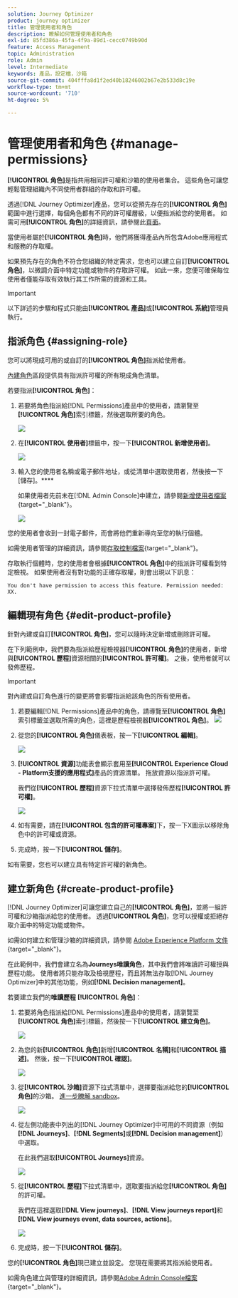 ```yaml
---
solution: Journey Optimizer
product: journey optimizer
title: 管理使用者和角色
description: 瞭解如何管理使用者和角色
exl-id: 85fd386a-45fa-4f9a-89d1-cecc0749b90d
feature: Access Management
topic: Administration
role: Admin
level: Intermediate
keywords: 產品，設定檔，沙箱
source-git-commit: 404fffa8d1f2ed40b18246002b67e2b533d8c19e
workflow-type: tm+mt
source-wordcount: '710'
ht-degree: 5%

---
```


# 管理使用者和角色 {#manage-permissions}

**[!UICONTROL 角色]**&#x200B;是指共用相同許可權和沙箱的使用者集合。 這些角色可讓您輕鬆管理組織內不同使用者群組的存取和許可權。

透過[!DNL Journey Optimizer]產品，您可以從預先存在的&#x200B;**[!UICONTROL 角色]**&#x200B;範圍中進行選擇，每個角色都有不同的許可權層級，以便指派給您的使用者。 如需可用&#x200B;**[!UICONTROL 角色]**&#x200B;的詳細資訊，請參閱此[頁面](ootb-product-profiles.md)。

當使用者屬於&#x200B;**[!UICONTROL 角色]**&#x200B;時，他們將獲得產品內所包含Adobe應用程式和服務的存取權。

如果預先存在的角色不符合您組織的特定需求，您也可以建立自訂&#x200B;**[!UICONTROL 角色]**，以微調介面中特定功能或物件的存取許可權。 如此一來，您便可確保每位使用者僅能存取有效執行其工作所需的資源和工具。


>[!IMPORTANT]
>
>以下詳述的步驟和程式只能由&#x200B;**[!UICONTROL 產品]**&#x200B;或&#x200B;**[!UICONTROL 系統]**&#x200B;管理員執行。


## 指派角色 {#assigning-role}

您可以將現成可用的或自訂的&#x200B;**[!UICONTROL 角色]**&#x200B;指派給使用者。

[內建角色](ootb-product-profiles.md)區段提供具有指派許可權的所有現成角色清單。

若要指派&#x200B;**[!UICONTROL 角色]**：

1. 若要將角色指派給[!DNL Permissions]產品中的使用者，請瀏覽至&#x200B;**[!UICONTROL 角色]**&#x200B;索引標籤，然後選取所要的角色。

   ![](assets/do-not-localize/access_control_2.png)

1. 在&#x200B;**[!UICONTROL 使用者]**&#x200B;標籤中，按一下&#x200B;**[!UICONTROL 新增使用者]**。

   ![](assets/do-not-localize/access_control_3.png)

1. 輸入您的使用者名稱或電子郵件地址，或從清單中選取使用者，然後按一下[儲存]。****

   如果使用者先前未在[!DNL Admin Console]中建立，請參閱[新增使用者檔案](https://experienceleague.adobe.com/docs/experience-platform/access-control/ui/users.html){target="_blank"}。

   ![](assets/do-not-localize/access_control_4.png)

您的使用者會收到一封電子郵件，而會將他們重新導向至您的執行個體。

如需使用者管理的詳細資訊，請參閱[存取控制檔案](https://experienceleague.adobe.com/docs/experience-platform/access-control/home.html?lang=zh-Hant){target="_blank"}。

存取執行個體時，您的使用者會根據&#x200B;**[!UICONTROL 角色]**&#x200B;中的指派許可權看到特定檢視。 如果使用者沒有對功能的正確存取權，則會出現以下訊息：

`You don't have permission to access this feature. Permission needed: XX.`

## 編輯現有角色 {#edit-product-profile}

針對內建或自訂&#x200B;**[!UICONTROL 角色]**，您可以隨時決定新增或刪除許可權。

在下列範例中，我們要為指派給歷程檢視器&#x200B;**[!UICONTROL 角色]**&#x200B;的使用者，新增與&#x200B;**[!UICONTROL 歷程]**&#x200B;資源相關的&#x200B;**[!UICONTROL 許可權]**。 之後，使用者就可以發佈歷程。

>[!IMPORTANT]
>
>對內建或自訂角色進行的變更將會影響指派給該角色的所有使用者。

1. 若要編輯[!DNL Permissions]產品中的角色，請導覽至&#x200B;**[!UICONTROL 角色]**&#x200B;索引標籤並選取所需的角色，這裡是歷程檢視器&#x200B;**[!UICONTROL 角色]**。
   ![](assets/do-not-localize/access_control_5.png)

1. 從您的&#x200B;**[!UICONTROL 角色]**&#x200B;儀表板，按一下&#x200B;**[!UICONTROL 編輯]**。

   ![](assets/do-not-localize/access_control_6.png)

1. **[!UICONTROL 資源]**&#x200B;功能表會顯示套用至&#x200B;**[!UICONTROL Experience Cloud - Platform支援的應用程式]**&#x200B;產品的資源清單。 拖放資源以指派許可權。

   我們從&#x200B;**[!UICONTROL 歷程]**&#x200B;資源下拉式清單中選擇發佈歷程&#x200B;**[!UICONTROL 許可權]**。

   ![](assets/do-not-localize/access_control_14.png)

1. 如有需要，請在&#x200B;**[!UICONTROL 包含的許可權專案]**&#x200B;下，按一下X圖示以移除角色中的許可權或資源。

1. 完成時，按一下&#x200B;**[!UICONTROL 儲存]**。

如有需要，您也可以建立具有特定許可權的新角色。

## 建立新角色 {#create-product-profile}

[!DNL Journey Optimizer]可讓您建立自己的&#x200B;**[!UICONTROL 角色]**，並將一組許可權和沙箱指派給您的使用者。 透過&#x200B;**[!UICONTROL 角色]**，您可以授權或拒絕存取介面中的特定功能或物件。

如需如何建立和管理沙箱的詳細資訊，請參閱 [Adobe Experience Platform 文件](https://experienceleague.adobe.com/docs/experience-platform/sandbox/ui/user-guide.html?lang=zh-Hant){target="_blank"}。

在此範例中，我們會建立名為&#x200B;**Journeys唯讀角色**，其中我們會將唯讀許可權授與歷程功能。 使用者將只能存取及檢視歷程，而且將無法存取[!DNL Journey Optimizer]中的其他功能，例如&#x200B;**[!DNL Decision management]**。

若要建立我們的&#x200B;**唯讀歷程** **[!UICONTROL 角色]**：

1. 若要將角色指派給[!DNL Permissions]產品中的使用者，請瀏覽至&#x200B;**[!UICONTROL 角色]**&#x200B;索引標籤，然後按一下&#x200B;**[!UICONTROL 建立角色]**。

   ![](assets/do-not-localize/access_control_9.png)

1. 為您的新&#x200B;**[!UICONTROL 角色]**&#x200B;新增&#x200B;**[!UICONTROL 名稱]**&#x200B;和&#x200B;**[!UICONTROL 描述]**。 然後，按一下&#x200B;**[!UICONTROL 確認]**。

   ![](assets/do-not-localize/access_control_10.png)

1. 從&#x200B;**[!UICONTROL 沙箱]**&#x200B;資源下拉式清單中，選擇要指派給您的&#x200B;**[!UICONTROL 角色]**&#x200B;的沙箱。 [進一步瞭解 sandbox](sandboxes.md)。

   ![](assets/do-not-localize/access_control_13.png)

1. 從左側功能表中列出的[!DNL Journey Optimizer]中可用的不同資源（例如&#x200B;**[!DNL Journeys]**、**[!DNL Segments]**&#x200B;或&#x200B;**[!DNL Decision management]**）中選取。

   在此我們選取&#x200B;**[!UICONTROL Journeys]**&#x200B;資源。

   ![](assets/do-not-localize/access_control_11.png)

1. 從&#x200B;**[!UICONTROL 歷程]**&#x200B;下拉式清單中，選取要指派給您&#x200B;**[!UICONTROL 角色]**&#x200B;的許可權。

   我們在這裡選取&#x200B;**[!DNL View journeys]**、**[!DNL View journeys report]**&#x200B;和&#x200B;**[!DNL View journeys event, data sources, actions]**。

   ![](assets/do-not-localize/access_control_12.png)

1. 完成時，按一下&#x200B;**[!UICONTROL 儲存]**。

您的&#x200B;**[!UICONTROL 角色]**&#x200B;現已建立並設定。 您現在需要將其指派給使用者。

如需角色建立與管理的詳細資訊，請參閱[Adobe Admin Console檔案](https://experienceleague.adobe.com/docs/experience-platform/access-control/abac/permissions-ui/roles.html){target="_blank"}。
